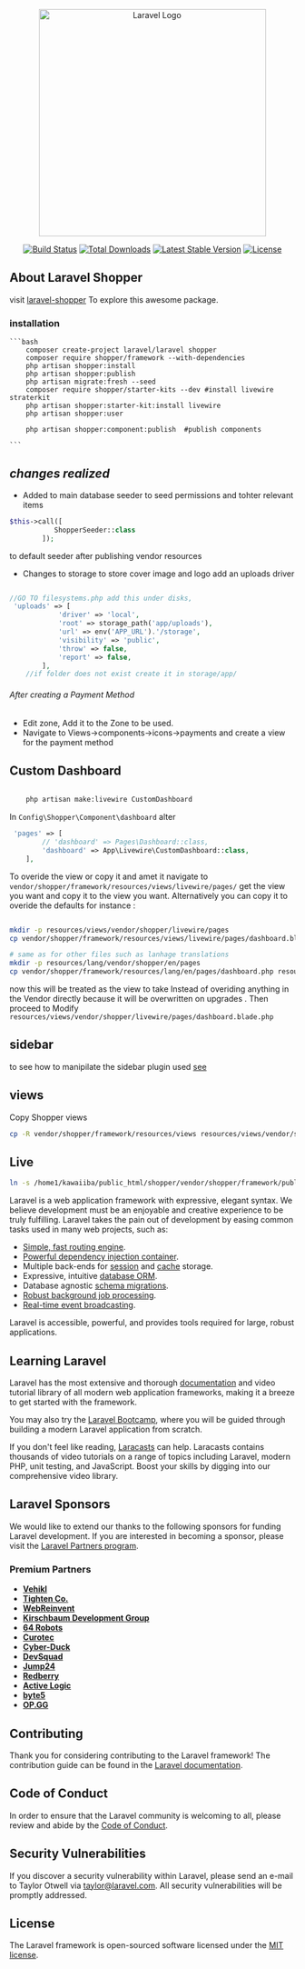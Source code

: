 <p align="center"><a href="https://laravel.com" target="_blank"><img src="https://raw.githubusercontent.com/laravel/art/master/logo-lockup/5%20SVG/2%20CMYK/1%20Full%20Color/laravel-logolockup-cmyk-red.svg" width="400" alt="Laravel Logo"></a></p>

<p align="center">
<a href="https://github.com/laravel/framework/actions"><img src="https://github.com/laravel/framework/workflows/tests/badge.svg" alt="Build Status"></a>
<a href="https://packagist.org/packages/laravel/framework"><img src="https://img.shields.io/packagist/dt/laravel/framework" alt="Total Downloads"></a>
<a href="https://packagist.org/packages/laravel/framework"><img src="https://img.shields.io/packagist/v/laravel/framework" alt="Latest Stable Version"></a>
<a href="https://packagist.org/packages/laravel/framework"><img src="https://img.shields.io/packagist/l/laravel/framework" alt="License"></a>
</p>

## About Laravel Shopper 

visit [laravel-shopper](https://laravelshopper.dev/docs/2.x) To explore this awesome package.

### installation 

    ```bash
        composer create-project laravel/laravel shopper
        composer require shopper/framework --with-dependencies
        php artisan shopper:install
        php artisan shopper:publish
        php artisan migrate:fresh --seed
        composer require shopper/starter-kits --dev #install livewire straterkit
        php artisan shopper:starter-kit:install livewire
        php artisan shopper:user

        php artisan shopper:component:publish  #publish components

    ```

## ***changes realized***

- Added to main database seeder to seed permissions and tohter relevant items 

```php
$this->call([
           ShopperSeeder::class
        ]);
```
to default seeder after publishing vendor resources 

- Changes to storage to store cover image and logo add an uploads driver 

```php

//GO TO filesystems.php add this under disks,
 'uploads' => [
            'driver' => 'local',
            'root' => storage_path('app/uploads'),
            'url' => env('APP_URL').'/storage',
            'visibility' => 'public',
            'throw' => false,
            'report' => false,
        ],
    //if folder does not exist create it in storage/app/

```

###### After creating a Payment Method
- Edit zone, Add it to the Zone to be used.
- Navigate to Views->components->icons->payments and create a view for the payment method

## Custom Dashboard

```bash

    php artisan make:livewire CustomDashboard

```
In `Config\Shopper\Component\dashboard` alter 

```php
 'pages' => [
        // 'dashboard' => Pages\Dashboard::class,
        'dashboard' => App\Livewire\CustomDashboard::class,
    ],
```
To overide the view or copy it and amet it navigate to `vendor/shopper/framework/resources/views/livewire/pages/` get the view you want and copy it to the view you want. Alternatively you can copy it to overide the defaults for instance :

```bash

mkdir -p resources/views/vendor/shopper/livewire/pages
cp vendor/shopper/framework/resources/views/livewire/pages/dashboard.blade.php resources/views/vendor/shopper/livewire/pages/

# same as for other files such as lanhage translations
mkdir -p resources/lang/vendor/shopper/en/pages
cp vendor/shopper/framework/resources/lang/en/pages/dashboard.php resources/lang/vendor/shopper/en/pages/


``` 
now this will be treated as the view to take Instead of overiding anything in the Vendor directly because it will be overwritten on upgrades . Then proceed to Modify `resources/views/vendor/shopper/livewire/pages/dashboard.blade.php`

## sidebar

to see how to manipilate the sidebar plugin used [see](https://github.com/shopperlabs/shopper/blob/2.x/packages/admin/docs/content/extending/navigation.md)

## views

Copy Shopper views 
```bash 
cp -R vendor/shopper/framework/resources/views resources/views/vendor/shopper
```

## Live 
```bash
ln -s /home1/kawaiiba/public_html/shopper/vendor/shopper/framework/public /home1/kawaiiba/public_html/shopper/public/cpanel Cronjobs
```
Laravel is a web application framework with expressive, elegant syntax. We believe development must be an enjoyable and creative experience to be truly fulfilling. Laravel takes the pain out of development by easing common tasks used in many web projects, such as:

- [Simple, fast routing engine](https://laravel.com/docs/routing).
- [Powerful dependency injection container](https://laravel.com/docs/container).
- Multiple back-ends for [session](https://laravel.com/docs/session) and [cache](https://laravel.com/docs/cache) storage.
- Expressive, intuitive [database ORM](https://laravel.com/docs/eloquent).
- Database agnostic [schema migrations](https://laravel.com/docs/migrations).
- [Robust background job processing](https://laravel.com/docs/queues).
- [Real-time event broadcasting](https://laravel.com/docs/broadcasting).

Laravel is accessible, powerful, and provides tools required for large, robust applications.

## Learning Laravel

Laravel has the most extensive and thorough [documentation](https://laravel.com/docs) and video tutorial library of all modern web application frameworks, making it a breeze to get started with the framework.

You may also try the [Laravel Bootcamp](https://bootcamp.laravel.com), where you will be guided through building a modern Laravel application from scratch.

If you don't feel like reading, [Laracasts](https://laracasts.com) can help. Laracasts contains thousands of video tutorials on a range of topics including Laravel, modern PHP, unit testing, and JavaScript. Boost your skills by digging into our comprehensive video library.

## Laravel Sponsors

We would like to extend our thanks to the following sponsors for funding Laravel development. If you are interested in becoming a sponsor, please visit the [Laravel Partners program](https://partners.laravel.com).

### Premium Partners

- **[Vehikl](https://vehikl.com/)**
- **[Tighten Co.](https://tighten.co)**
- **[WebReinvent](https://webreinvent.com/)**
- **[Kirschbaum Development Group](https://kirschbaumdevelopment.com)**
- **[64 Robots](https://64robots.com)**
- **[Curotec](https://www.curotec.com/services/technologies/laravel/)**
- **[Cyber-Duck](https://cyber-duck.co.uk)**
- **[DevSquad](https://devsquad.com/hire-laravel-developers)**
- **[Jump24](https://jump24.co.uk)**
- **[Redberry](https://redberry.international/laravel/)**
- **[Active Logic](https://activelogic.com)**
- **[byte5](https://byte5.de)**
- **[OP.GG](https://op.gg)**

## Contributing

Thank you for considering contributing to the Laravel framework! The contribution guide can be found in the [Laravel documentation](https://laravel.com/docs/contributions).

## Code of Conduct

In order to ensure that the Laravel community is welcoming to all, please review and abide by the [Code of Conduct](https://laravel.com/docs/contributions#code-of-conduct).

## Security Vulnerabilities

If you discover a security vulnerability within Laravel, please send an e-mail to Taylor Otwell via [taylor@laravel.com](mailto:taylor@laravel.com). All security vulnerabilities will be promptly addressed.

## License

The Laravel framework is open-sourced software licensed under the [MIT license](https://opensource.org/licenses/MIT).
